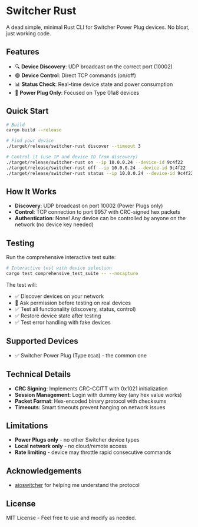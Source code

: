# Switcher Rust

A dead simple, minimal Rust CLI for Switcher Power Plug devices. No bloat, just working code.

## Features

- 🔍 **Device Discovery**: UDP broadcast on the correct port (10002)
- 🟢 **Device Control**: Direct TCP commands (on/off)
- 📊 **Status Check**: Real-time device state and power consumption
- 🎯 **Power Plug Only**: Focused on Type 01a8 devices

## Quick Start

```bash
# Build
cargo build --release

# Find your device
./target/release/switcher-rust discover --timeout 3

# Control it (use IP and device ID from discovery)
./target/release/switcher-rust on --ip 10.0.0.24 --device-id 9c4f22
./target/release/switcher-rust off --ip 10.0.0.24 --device-id 9c4f22
./target/release/switcher-rust status --ip 10.0.0.24 --device-id 9c4f22
```

## How It Works

- **Discovery**: UDP broadcast on port 10002 (Power Plugs only)
- **Control**: TCP connection to port 9957 with CRC-signed hex packets
- **Authentication**: None! Any device can be controlled by anyone on the network (no device key needed)

## Testing

Run the comprehensive interactive test suite:

```bash
# Interactive test with device selection
cargo test comprehensive_test_suite -- --nocapture
```

The test will:

- ✅ Discover devices on your network
- 🤔 Ask permission before testing on real devices
- ✅ Test all functionality (discovery, status, control)
- ✅ Restore device state after testing
- ✅ Test error handling with fake devices

## Supported Devices

- ✅ Switcher Power Plug (Type `01a8`) - the common one

## Technical Details

- **CRC Signing**: Implements CRC-CCITT with 0x1021 initialization
- **Session Management**: Login with dummy key (any hex value works)
- **Packet Format**: Hex-encoded binary protocol with checksums
- **Timeouts**: Smart timeouts prevent hanging on network issues

## Limitations

- **Power Plugs only** - no other Switcher device types
- **Local network only** - no cloud/remote access
- **Rate limiting** - device may throttle rapid consecutive commands

## Acknowledgements

- [aioswitcher](https://github.com/TomerFi/aioswitcher) for helping me understand the protocol

## License

MIT License - Feel free to use and modify as needed.
